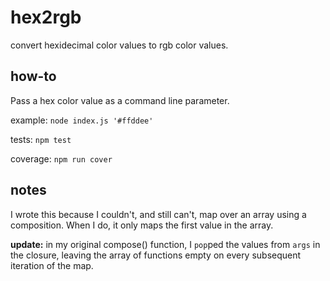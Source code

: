 # hex2rgb

convert hexidecimal color values to rgb color values.

## how-to

Pass a hex color value as a command line parameter.

example: `node index.js '#ffddee'`

tests: `npm test`

coverage: `npm run cover`

## notes

I wrote this because I couldn't, and still can't, map over an array using a composition. When I do, it only maps the first value in the array. 

__update:__ in my original compose() function, I `pop`ped the values from `args` in the closure, leaving the array of functions empty on every subsequent iteration of the map.
